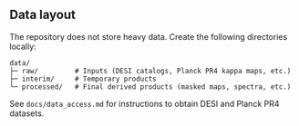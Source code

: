 ## Data layout

The repository does not store heavy data. Create the following directories locally:

```
data/
├─ raw/         # Inputs (DESI catalogs, Planck PR4 kappa maps, etc.)
├─ interim/     # Temporary products
└─ processed/   # Final derived products (masked maps, spectra, etc.)
```

See `docs/data_access.md` for instructions to obtain DESI and Planck PR4 datasets.

